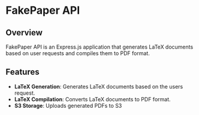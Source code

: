 # FakePaper API

## Overview

FakePaper API is an Express.js application that generates LaTeX documents based on user requests and compiles them to PDF format.

## Features

- **LaTeX Generation**: Generates LaTeX documents based on the users request.
- **LaTeX Compilation**: Converts LaTeX documents to PDF format.
- **S3 Storage**: Uploads generated PDFs to S3
